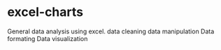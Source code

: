 # excel-charts
General data analysis using excel.
 data cleaning
 data manipulation
 Data formating
 Data visualization

